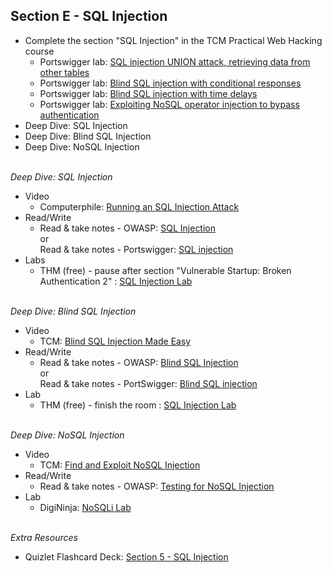 ## **Section E - SQL Injection** <br>
- Complete the section "SQL Injection" in the TCM Practical Web Hacking course
   - Portswigger lab: <a href="https://portswigger.net/web-security/sql-injection/union-attacks/lab-retrieve-data-from-other-tables">SQL injection UNION attack, retrieving data from other tables</a>
   - Portswigger lab: <a href="https://portswigger.net/web-security/sql-injection/blind/lab-conditional-responses">Blind SQL injection with conditional responses</a>
   - Portswigger lab: <a href="https://portswigger.net/web-security/sql-injection/blind/lab-time-delays">Blind SQL injection with time delays</a>
   - Portswigger lab: <a href="https://portswigger.net/web-security/nosql-injection/lab-nosql-injection-bypass-authentication">Exploiting NoSQL operator injection to bypass authentication</a>
- Deep Dive: SQL Injection
- Deep Dive: Blind SQL Injection
- Deep Dive: NoSQL Injection
<br><br>

*Deep Dive: SQL Injection*
- Video
   - Computerphile: <a href="https://www.youtube.com/watch?v=ciNHn38EyRc&t=1s">Running an SQL Injection Attack</a>
- Read/Write
   - Read & take notes - OWASP: <a href="https://owasp.org/www-community/attacks/SQL_Injection">SQL Injection</a> <br> or <br> Read & take notes - Portswigger: <a href="https://portswigger.net/web-security/sql-injection#what-is-sql-injection-sqli">SQL injection</a>
- Labs
   - THM (free) - pause after section "Vulnerable Startup: Broken Authentication 2" : <a href="https://tryhackme.com/r/room/sqlilab">SQL Injection Lab</a>
<br><br>

*Deep Dive: Blind SQL Injection*
- Video
   - TCM: <a href="https://www.youtube.com/watch?v=j-fLh_WNg7k">Blind SQL Injection Made Easy</a>
- Read/Write
   - Read & take notes - OWASP: <a href="https://owasp.org/www-community/attacks/Blind_SQL_Injection">Blind SQL Injection</a> <br> or <br> Read & take notes - PortSwigger: <a href="https://portswigger.net/web-security/sql-injection/blind">Blind SQL injection</a>
- Lab
   - THM (free) - finish the room : <a href="https://tryhackme.com/r/room/sqlilab">SQL Injection Lab</a>
<br><br>

*Deep Dive: NoSQL Injection*
- Video
   - TCM: <a href="https://www.youtube.com/watch?v=zHxgZJCy9fA">Find and Exploit NoSQL Injection</a>
- Read/Write
   - Read & take notes - OWASP: <a href="https://owasp.org/www-project-web-security-testing-guide/latest/4-Web_Application_Security_Testing/07-Input_Validation_Testing/05.6-Testing_for_NoSQL_Injection">Testing for NoSQL Injection</a>
- Lab
  - DigiNinja: <a href="https://digi.ninja/projects/nosqli_lab.php">NoSQLi Lab</a>
<br><br>

*Extra Resources* <br>
- Quizlet Flashcard Deck: <a href="https://quizlet.com/999596112/section-5-sql-injection-flash-cards/">Section 5 - SQL Injection</a>
